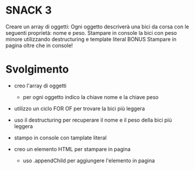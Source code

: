 # SNACK 3

Creare un array di oggetti:
Ogni oggetto descriverà una bici da corsa con le seguenti proprietà: nome e peso.
Stampare in console la bici con peso minore utilizzando destructuring e template literal
BONUS
Stampare in pagina oltre che in console!


# Svolgimento

- creo l'array di oggetti
     - per ogni oggetto indico la chiave nome e la chiave peso

- utilizzo un ciclo FOR OF per trovare la bici più leggera 

- uso il destructuring per recuperare il nome e il peso della bici più leggera

- stampo in console con tamplate literal

- creo un elemento HTML per stampare in pagina
    - uso .appendChild per aggiungere l'elemento in pagina